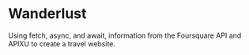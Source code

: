 # Wanderlust
Using fetch, async, and await, information from the Foursquare API and APIXU to create a travel website.

